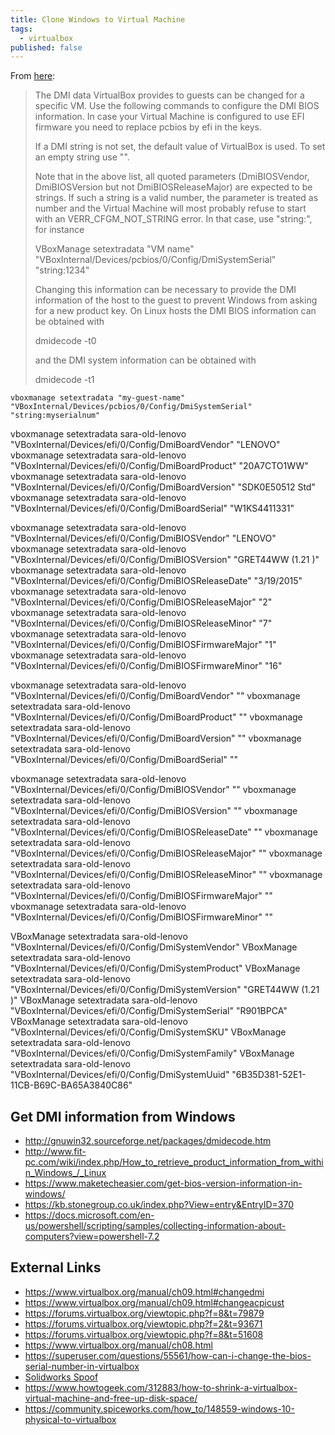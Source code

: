```yaml
---
title: Clone Windows to Virtual Machine
tags:
  - virtualbox
published: false
---
```



From [here](http://underpop.online.fr/v/virtualbox/configuring-the-bios-dmi-information-virtualbox.html):

> The DMI data VirtualBox provides to guests can be changed for a specific VM. Use the following commands to configure the DMI BIOS information. In case your Virtual Machine is configured to use EFI firmware you need to replace pcbios by efi in the keys. 
>
> If a DMI string is not set, the default value of VirtualBox is used. To set an empty string use "<EMPTY>".
>
> Note that in the above list, all quoted parameters (DmiBIOSVendor, DmiBIOSVersion but not DmiBIOSReleaseMajor) are expected to be strings. If such a string is a valid number, the parameter is treated as number and the Virtual Machine will most probably refuse to start with an VERR_CFGM_NOT_STRING error. In that case, use "string:<value>", for instance
> 
> VBoxManage setextradata "VM name" "VBoxInternal/Devices/pcbios/0/Config/DmiSystemSerial" "string:1234"
> 
> Changing this information can be necessary to provide the DMI information of the host to the guest to prevent Windows from asking for a new product key. On Linux hosts the DMI BIOS information can be obtained with
> 
> dmidecode -t0
> 
> and the DMI system information can be obtained with
> 
> dmidecode -t1

```
vboxmanage setextradata "my-guest-name" "VBoxInternal/Devices/pcbios/0/Config/DmiSystemSerial" "string:myserialnum"
```

vboxmanage setextradata sara-old-lenovo "VBoxInternal/Devices/efi/0/Config/DmiBoardVendor" "LENOVO"
vboxmanage setextradata sara-old-lenovo "VBoxInternal/Devices/efi/0/Config/DmiBoardProduct" "20A7CTO1WW"
vboxmanage setextradata sara-old-lenovo "VBoxInternal/Devices/efi/0/Config/DmiBoardVersion" "SDK0E50512 Std"
vboxmanage setextradata sara-old-lenovo "VBoxInternal/Devices/efi/0/Config/DmiBoardSerial" "W1KS4411331"

vboxmanage setextradata sara-old-lenovo "VBoxInternal/Devices/efi/0/Config/DmiBIOSVendor" "LENOVO"
vboxmanage setextradata sara-old-lenovo "VBoxInternal/Devices/efi/0/Config/DmiBIOSVersion" "GRET44WW (1.21 )"
vboxmanage setextradata sara-old-lenovo "VBoxInternal/Devices/efi/0/Config/DmiBIOSReleaseDate" "3/19/2015"
vboxmanage setextradata sara-old-lenovo "VBoxInternal/Devices/efi/0/Config/DmiBIOSReleaseMajor" "2"
vboxmanage setextradata sara-old-lenovo "VBoxInternal/Devices/efi/0/Config/DmiBIOSReleaseMinor" "7"
vboxmanage setextradata sara-old-lenovo "VBoxInternal/Devices/efi/0/Config/DmiBIOSFirmwareMajor" "1"
vboxmanage setextradata sara-old-lenovo "VBoxInternal/Devices/efi/0/Config/DmiBIOSFirmwareMinor" "16"

vboxmanage setextradata sara-old-lenovo "VBoxInternal/Devices/efi/0/Config/DmiBoardVendor" ""
vboxmanage setextradata sara-old-lenovo "VBoxInternal/Devices/efi/0/Config/DmiBoardProduct" ""
vboxmanage setextradata sara-old-lenovo "VBoxInternal/Devices/efi/0/Config/DmiBoardVersion" ""
vboxmanage setextradata sara-old-lenovo "VBoxInternal/Devices/efi/0/Config/DmiBoardSerial" ""

vboxmanage setextradata sara-old-lenovo "VBoxInternal/Devices/efi/0/Config/DmiBIOSVendor" ""
vboxmanage setextradata sara-old-lenovo "VBoxInternal/Devices/efi/0/Config/DmiBIOSVersion" ""
vboxmanage setextradata sara-old-lenovo "VBoxInternal/Devices/efi/0/Config/DmiBIOSReleaseDate" ""
vboxmanage setextradata sara-old-lenovo "VBoxInternal/Devices/efi/0/Config/DmiBIOSReleaseMajor" ""
vboxmanage setextradata sara-old-lenovo "VBoxInternal/Devices/efi/0/Config/DmiBIOSReleaseMinor" ""
vboxmanage setextradata sara-old-lenovo "VBoxInternal/Devices/efi/0/Config/DmiBIOSFirmwareMajor" ""
vboxmanage setextradata sara-old-lenovo "VBoxInternal/Devices/efi/0/Config/DmiBIOSFirmwareMinor" ""

VBoxManage setextradata sara-old-lenovo "VBoxInternal/Devices/efi/0/Config/DmiSystemVendor" 
VBoxManage setextradata sara-old-lenovo "VBoxInternal/Devices/efi/0/Config/DmiSystemProduct" 
VBoxManage setextradata sara-old-lenovo "VBoxInternal/Devices/efi/0/Config/DmiSystemVersion" "GRET44WW (1.21 )"
VBoxManage setextradata sara-old-lenovo "VBoxInternal/Devices/efi/0/Config/DmiSystemSerial" "R901BPCA"
VBoxManage setextradata sara-old-lenovo "VBoxInternal/Devices/efi/0/Config/DmiSystemSKU"
VBoxManage setextradata sara-old-lenovo "VBoxInternal/Devices/efi/0/Config/DmiSystemFamily"
VBoxManage setextradata sara-old-lenovo "VBoxInternal/Devices/efi/0/Config/DmiSystemUuid" "6B35D381-52E1-11CB-B69C-BA65A3840C86"

## Get DMI information from Windows

* <http://gnuwin32.sourceforge.net/packages/dmidecode.htm>
* <http://www.fit-pc.com/wiki/index.php/How_to_retrieve_product_information_from_within_Windows_/_Linux>
* <https://www.maketecheasier.com/get-bios-version-information-in-windows/>
* <https://kb.stonegroup.co.uk/index.php?View=entry&EntryID=370>
* <https://docs.microsoft.com/en-us/powershell/scripting/samples/collecting-information-about-computers?view=powershell-7.2>


## External Links

* <https://www.virtualbox.org/manual/ch09.html#changedmi>
* <https://www.virtualbox.org/manual/ch09.html#changeacpicust>
* <https://forums.virtualbox.org/viewtopic.php?f=8&t=79879>
* <https://forums.virtualbox.org/viewtopic.php?f=2&t=93671>
* <https://forums.virtualbox.org/viewtopic.php?f=8&t=51608>
* <https://www.virtualbox.org/manual/ch08.html>
* <https://superuser.com/questions/55561/how-can-i-change-the-bios-serial-number-in-virtualbox>
* [Solidworks Spoof](https://gist.github.com/W-Floyd/7ccf5e4f074939e403bed483f82a4042)
* <https://www.howtogeek.com/312883/how-to-shrink-a-virtualbox-virtual-machine-and-free-up-disk-space/>
* <https://community.spiceworks.com/how_to/148559-windows-10-physical-to-virtualbox>

